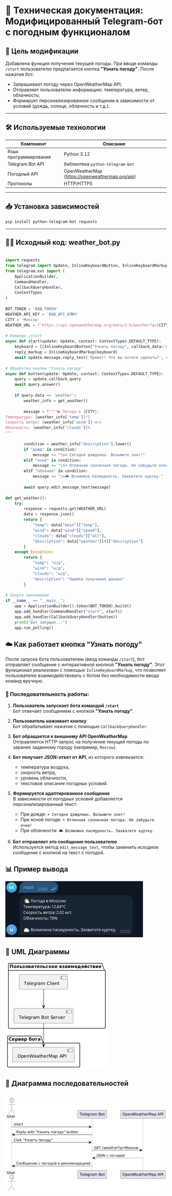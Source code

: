 # 📘 Техническая документация: Модифицированный Telegram-бот с погодным функционалом

## 🧩 Цель модификации

Добавлена функция получения текущей погоды. При вводе команды `/start` пользователю предлагается кнопка **"Узнать погоду"**. После нажатия бот:

- Запрашивает погоду через OpenWeatherMap API;
- Отправляет пользователю информацию: температура, ветер, облачность;
- Формирует персонализированное сообщение в зависимости от условий (дождь, солнце, облачность и т.д.).

---

## 🛠️ Используемые технологии

| Компонент            | Описание                            |
|----------------------|-------------------------------------|
| Язык программирования| Python 3.12                         |
| Telegram Bot API     | библиотека `python-telegram-bot`   |
| Погодный API         | OpenWeatherMap (https://openweathermap.org/api) |
| Протоколы            | HTTP/HTTPS                          |

---

## 📥 Установка зависимостей

```bash
pip install python-telegram-bot requests
```

---


## 🧑‍💻 Исходный код: weather_bot.py
```python

import requests
from telegram import Update, InlineKeyboardButton, InlineKeyboardMarkup
from telegram.ext import (
    ApplicationBuilder,
    CommandHandler,
    CallbackQueryHandler,
    ContextTypes
)

BOT_TOKEN = 'ВАШ_ТОКЕН'
WEATHER_API_KEY = 'ВАШ_API_КЛЮЧ'
CITY = 'Moscow'
WEATHER_URL = f'https://api.openweathermap.org/data/2.5/weather?q={CITY}&appid={WEATHER_API_KEY}&units=metric&lang=ru'

# Команда /start
async def start(update: Update, context: ContextTypes.DEFAULT_TYPE):
    keyboard = [[InlineKeyboardButton("Узнать погоду", callback_data='weather')]]
    reply_markup = InlineKeyboardMarkup(keyboard)
    await update.message.reply_text('Привет! Что вы хотите сделать?', reply_markup=reply_markup)

# Обработка кнопки "Узнать погоду"
async def button(update: Update, context: ContextTypes.DEFAULT_TYPE):
    query = update.callback_query
    await query.answer()

    if query.data == 'weather':
        weather_info = get_weather()

        message = f"""🌤️ Погода в {CITY}:
Температура: {weather_info['temp']}°C
Скорость ветра: {weather_info['wind']} м/с
Облачность: {weather_info['clouds']}%
"""

        condition = weather_info["description"].lower()
        if "дожд" in condition:
            message += "\n☔ Сегодня дождливо. Возьмите зонт!"
        elif "ясно" in condition:
            message += "\n☀ Отличная солнечная погода. Не забудьте очки!"
        elif "облачно" in condition:
            message += "\n🌥 Возможна пасмурность. Захватите куртку."

        await query.edit_message_text(message)

def get_weather():
    try:
        response = requests.get(WEATHER_URL)
        data = response.json()
        return {
            "temp": data["main"]["temp"],
            "wind": data["wind"]["speed"],
            "clouds": data["clouds"]["all"],
            "description": data["weather"][0]["description"]
        }
    except Exception:
        return {
            "temp": "н/д",
            "wind": "н/д",
            "clouds": "н/д",
            "description": "Ошибка получения данных"
        }

# Запуск приложения
if __name__ == "__main__":
    app = ApplicationBuilder().token(BOT_TOKEN).build()
    app.add_handler(CommandHandler("start", start))
    app.add_handler(CallbackQueryHandler(button))
    print("Бот запущен...")
    app.run_polling()
```

## ☁️ Как работает кнопка "Узнать погоду"

После запуска бота пользователем (ввод команды `/start`), бот отправляет сообщение с интерактивной кнопкой **"Узнать погоду"**. Этот функционал реализован с помощью `InlineKeyboardMarkup`, что позволяет пользователю взаимодействовать с ботом без необходимости ввода команд вручную.

### 🔄 Последовательность работы:

1. **Пользователь запускает бота командой `/start`**  
   Бот отвечает сообщением с кнопкой **"Узнать погоду"**.

2. **Пользователь нажимает кнопку**  
   Бот обрабатывает нажатие с помощью `CallbackQueryHandler`.

3. **Бот обращается к внешнему API OpenWeatherMap**  
   Отправляется HTTP-запрос на получение текущей погоды по заранее заданному городу (например, `Moscow`).

4. **Бот получает JSON-ответ от API**, из которого извлекается:
   - температура воздуха,
   - скорость ветра,
   - уровень облачности,
   - текстовое описание погодных условий.

5. **Формируется адаптированное сообщение**  
   В зависимости от погодных условий добавляется персонализированный текст:
   - При дожде: `☔ Сегодня дождливо. Возьмите зонт!`
   - При ясной погоде: `☀ Отличная солнечная погода. Не забудьте очки!`
   - При облачности: `🌥 Возможна пасмурность. Захватите куртку.`

6. **Бот отправляет это сообщение пользователю**  
   Используется метод `edit_message_text`, чтобы заменить исходное сообщение с кнопкой на текст с погодой.

## 📊 Пример вывода

![Пример вывода прогноза погоды](./images/vivod.png)

## 📐 UML Диаграммы

![UML](./images/umlPogoda.png)

## 📌 Диаграмма последовательностей

![Компоненты](./images/PosledPogoda.png)
---